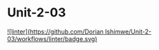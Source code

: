 # Unit-2-03
[![linter](https://github.com/Dorian Ishimwe/Unit-2-03/workflows/linter/badge.svg)](https://github.com/marketplace/actions/super-linter)
